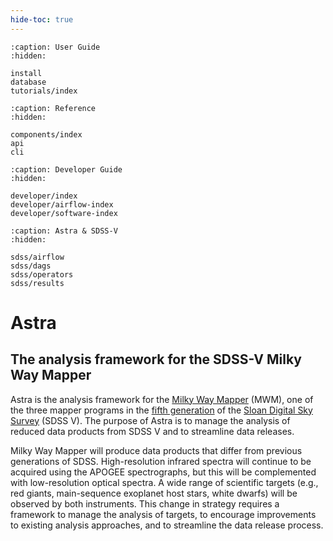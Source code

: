 ```yaml
---
hide-toc: true
---
```



```{toctree}
:caption: User Guide
:hidden:

install
database
tutorials/index
```

```{toctree}
:caption: Reference
:hidden:

components/index
api
cli
```


```{toctree}
:caption: Developer Guide
:hidden:

developer/index
developer/airflow-index
developer/software-index
```


```{toctree}
:caption: Astra & SDSS-V
:hidden:

sdss/airflow
sdss/dags
sdss/operators
sdss/results
```






# Astra

## The analysis framework for the SDSS-V Milky Way Mapper

Astra is the analysis framework for the [Milky Way Mapper](https://www.sdss5.org/mappers/milky-way-mapper/) (MWM), one of the three mapper programs in the [fifth generation](https://arxiv.org/abs/1711.03234) of the [Sloan Digital Sky Survey](https://www.sdss5.org/) (SDSS V). The purpose of Astra is to manage the analysis of reduced data products from SDSS V and to streamline data releases.


Milky Way Mapper will produce data products that differ from previous generations of SDSS. High-resolution infrared spectra will continue to be acquired using the APOGEE spectrographs, but this will be complemented with low-resolution optical spectra. A wide range of scientific targets (e.g., red giants, main-sequence exoplanet host stars, white dwarfs) will be observed by both instruments. This change in strategy requires a framework to manage the analysis of targets, to encourage improvements to existing analysis approaches, and to streamline the data release process.
